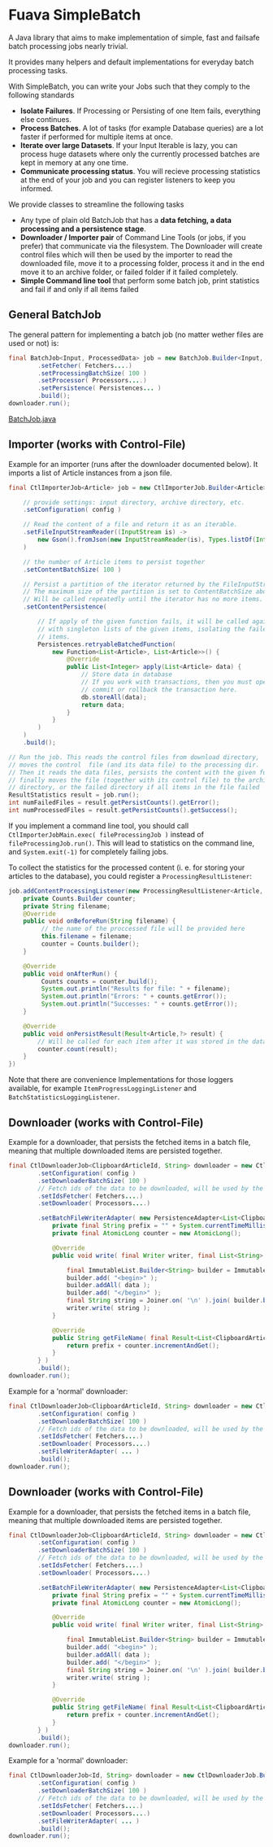 # Fuava SimpleBatch
A Java library that aims to make implementation of simple, fast and failsafe batch processing jobs nearly trivial.

It provides many helpers and default implementations for everyday batch processing tasks.

With SimpleBatch, you can write your Jobs such that they comply to the following standards
  - **Isolate Failures**. If Processing or Persisting of one Item fails, everything else continues.
  - **Process Batches**. A lot of tasks (for example Database queries) are a lot faster if performed for multiple items at once.
  - **Iterate over large Datasets**. If your Input Iterable is lazy, you can process huge datasets where only the currently processed batches are kept in memory at any one time.
  - **Communicate processing status**. You will recieve processing statistics at the end of your job and you can register listeners to keep you informed.

We provide classes to streamline the following tasks
  - Any type of plain old BatchJob that has a **data fetching, a data processing and a persistence stage**.
  - **Downloader / Importer pair** of Command Line Tools (or jobs, if you prefer) that communicate via the filesystem. The Downloader will create control files which will then be used by the importer to read the downloaded file, move it to a processing folder, process it and in the end move it to an archive folder, or failed folder if it failed completely.
  - **Simple Command line tool** that perform some batch job, print statistics and fail if and only if all items failed

## General BatchJob
The general pattern for implementing a batch job (no matter wether files are used or not) is:


```java
final BatchJob<Input, ProcessedData> job = new BatchJob.Builder<Input, ProcessedData>()
        .setFetcher( Fetchers....)
        .setProcessingBatchSize( 100 )
        .setProcessor( Processors....)
        .setPersistence( Persistences... )
        .build();
downloader.run();
```


[BatchJob.java](https://github.com/freiheit-com/fuava_simplebatch/blob/master/core/src/main/java/com/freiheit/fuava/simplebatch/BatchJob.java)



## Importer (works with Control-File)

Example for an importer (runs after the  downloader documented below).
It imports a list of Article instances from a json file.
```java
final CtlImporterJob<Article> job = new CtlImporterJob.Builder<Article>()

    // provide settings: input directory, archive directory, etc.
    .setConfiguration( config )

    // Read the content of a file and return it as an iterable.
    .setFileInputStreamReader((InputStream is) -> 
        new Gson().fromJson(new InputStreamReader(is), Types.listOf(Integer.class))
    )

    // the number of Article items to persist together 
    .setContentBatchSize( 100 )

    // Persist a partition of the iterator returned by the FileInputStreamReader. 
    // The maximum size of the partition is set to ContentBatchSize above.
    // Will be called repeatedly until the iterator has no more items.
    .setContentPersistence(

        // If apply of the given function fails, it will be called again 
        // with singleton lists of the given items, isolating the failed
        // items.
        Persistences.retryableBatchedFunction(
            new Function<List<Article>, List<Article>>() {
                @Override
                public List<Integer> apply(List<Article> data) {
                    // Store data in database
                    // If you work with transactions, then you must open and
                    // commit or rollback the transaction here.
                    db.storeAll(data);
                    return data;
                }
            }
        )
    )
    .build();

// Run the job. This reads the control files from download directory, 
// moves the control  file (and its data file) to the processing dir.
// Then it reads the data files, persists the content with the given function and
// finally moves the file (together with its control file) to the archive 
// directory, or the failed directory if all items in the file failed
ResultStatistics result = job.run();
int numFailedFiles = result.getPersistCounts().getError();
int numProcessedFiles = result.getPersistCounts().getSuccess();

```

If you implement a command line tool, you should call `CtlImporterJobMain.exec( fileProcessingJob )` 
instead of `fileProcessingJob.run()`. This will lead to statistics on the command line, and `System.exit(-1)` for completely failing jobs.


To collect the statistics for the processed content (i. e. for storing your articles to the database), 
you could register a `ProcessingResultListener`:

```java
job.addContentProcessingListener(new ProcessingResultListener<Article, Article>() {
    private Counts.Builder counter;
    private String filename;
    @Override
    public void onBeforeRun(String filename) {
         // the name of the proccessed file will be provided here
         this.filename = filename;
         counter = Counts.builder();
    }

    @Override
    public void onAfterRun() {
         Counts counts = counter.build();
         System.out.println("Results for file: " + filename);
         System.out.println("Errors: " + counts.getError());
         System.out.println("Successes: " + counts.getError());
    }

    @Override
    public void onPersistResult(Result<Article,?> result) {
        // Will be called for each item after it was stored in the database. 
        counter.count(result);
    }
})

```

Note that there are convenience Implementations for those loggers available, for example `ItemProgressLoggingListener` and `BatchStatisticsLoggingListener`.


## Downloader (works with Control-File)
Example for a downloader, that persists the fetched items in a batch file, meaning that multiple downloaded items are persisted together.

```java
final CtlDownloaderJob<ClipboardArticleId, String> downloader = new CtlDownloaderJob.Builder<ClipboardArticleId, String>()
        .setConfiguration( config )
        .setDownloaderBatchSize( 100 )
        // Fetch ids of the data to be downloaded, will be used by the downloader to fetch the data
        .setIdsFetcher( Fetchers....)
        .setDownloader( Processors....)

        .setBatchFileWriterAdapter( new PersistenceAdapter<List<ClipboardArticleId>, List<String>>() {
            private final String prefix = "" + System.currentTimeMillis() + "_";
            private final AtomicLong counter = new AtomicLong();

            @Override
            public void write( final Writer writer, final List<String> data ) throws IOException {

                final ImmutableList.Builder<String> builder = ImmutableList.<String> builder();
                builder.add( "<begin>" );
                builder.addAll( data );
                builder.add( "</begin>" );
                final String string = Joiner.on( '\n' ).join( builder.build() );
                writer.write( string );
            }

            @Override
            public String getFileName( final Result<List<ClipboardArticleId>, List<String>> result ) {
                return prefix + counter.incrementAndGet();
            }
        } )
        .build();
downloader.run();
```
Example for a 'normal' downloader:

```java
final CtlDownloaderJob<ClipboardArticleId, String> downloader = new CtlDownloaderJob.Builder<ClipboardArticleId, String>()
        .setConfiguration( config )
        .setDownloaderBatchSize( 100 )
        // Fetch ids of the data to be downloaded, will be used by the downloader to fetch the data
        .setIdsFetcher( Fetchers....)
        .setDownloader( Processors....)
        .setFileWriterAdapter( ... )
        .build();
downloader.run();
```

## Downloader (works with Control-File)
Example for a downloader, that persists the fetched items in a batch file, meaning that multiple downloaded items are persisted together.

```java
final CtlDownloaderJob<ClipboardArticleId, String> downloader = new CtlDownloaderJob.Builder<ClipboardArticleId, String>()
        .setConfiguration( config )
        .setDownloaderBatchSize( 100 )
        // Fetch ids of the data to be downloaded, will be used by the downloader to fetch the data
        .setIdsFetcher( Fetchers....)
        .setDownloader( Processors....)

        .setBatchFileWriterAdapter( new PersistenceAdapter<List<ClipboardArticleId>, List<String>>() {
            private final String prefix = "" + System.currentTimeMillis() + "_";
            private final AtomicLong counter = new AtomicLong();

            @Override
            public void write( final Writer writer, final List<String> data ) throws IOException {

                final ImmutableList.Builder<String> builder = ImmutableList.<String> builder();
                builder.add( "<begin>" );
                builder.addAll( data );
                builder.add( "</begin>" );
                final String string = Joiner.on( '\n' ).join( builder.build() );
                writer.write( string );
            }

            @Override
            public String getFileName( final Result<List<ClipboardArticleId>, List<String>> result ) {
                return prefix + counter.incrementAndGet();
            }
        } )
        .build();
downloader.run();
```
Example for a 'normal' downloader:

```java
final CtlDownloaderJob<Id, String> downloader = new CtlDownloaderJob.Builder<Id, String>()
        .setConfiguration( config )
        .setDownloaderBatchSize( 100 )
        // Fetch ids of the data to be downloaded, will be used by the downloader to fetch the data
        .setIdsFetcher( Fetchers....)
        .setDownloader( Processors....)
        .setFileWriterAdapter( ... )
        .build();
downloader.run();
```

